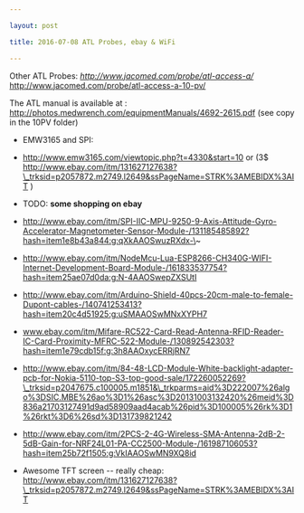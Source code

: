 ```yaml
---

layout: post

title: 2016-07-08 ATL Probes, ebay & WiFi

---
```



Other ATL Probes: *http://www.jacomed.com/probe/atl-access-a/*
http://www.jacomed.com/probe/atl-access-a-10-pv/

The ATL manual is available at :
http://photos.medwrench.com/equipmentManuals/4692-2615.pdf (see copy in
the 10PV folder)

-   EMW3165 and SPI:
-   http://www.emw3165.com/viewtopic.php?t=4330&start=10 or (3\$
    http://www.ebay.com/itm/131627127638?\_trksid=p2057872.m2749.l2649&ssPageName=STRK%3AMEBIDX%3AIT )

-   TODO: **some shopping on ebay**

-   http://www.ebay.com/itm/SPI-IIC-MPU-9250-9-Axis-Attitude-Gyro-Accelerator-Magnetometer-Sensor-Module-/131185485892?hash=item1e8b43a844:g:qXkAAOSwuzRXdx-\~
-   http://www.ebay.com/itm/NodeMcu-Lua-ESP8266-CH340G-WIFI-Internet-Development-Board-Module-/161833537754?hash=item25ae07d0da:g:N-4AAOSwepZXSUtI
-   http://www.ebay.com/itm/Arduino-Shield-40pcs-20cm-male-to-female-Dupont-cables-/140741253413?hash=item20c4d51925:g:uSMAAOSwMNxXYPH7
-   www.ebay.com/itm/Mifare-RC522-Card-Read-Antenna-RFID-Reader-IC-Card-Proximity-MFRC-522-Module-/130892542303?hash=item1e79cdb15f:g:3h8AAOxycERRjRN7
-   http://www.ebay.com/itm/84-48-LCD-Module-White-backlight-adapter-pcb-for-Nokia-5110-top-S3-top-good-sale/172260052269?\_trksid=p2047675.c100005.m1851&\_trkparms=aid%3D222007%26algo%3DSIC.MBE%26ao%3D1%26asc%3D20131003132420%26meid%3D836a21703127491d9ad58909aad4acab%26pid%3D100005%26rk%3D1%26rkt%3D6%26sd%3D131739821242
-   http://www.ebay.com/itm/2PCS-2-4G-Wireless-SMA-Antenna-2dB-2-5dB-Gain-for-NRF24L01-PA-CC2500-Module-/161987106053?hash=item25b72f1505:g:VkIAAOSwMN9XQ8id

-   Awesome TFT screen -- really cheap:
    http://www.ebay.com/itm/131627127638?\_trksid=p2057872.m2749.l2649&ssPageName=STRK%3AMEBIDX%3AIT

